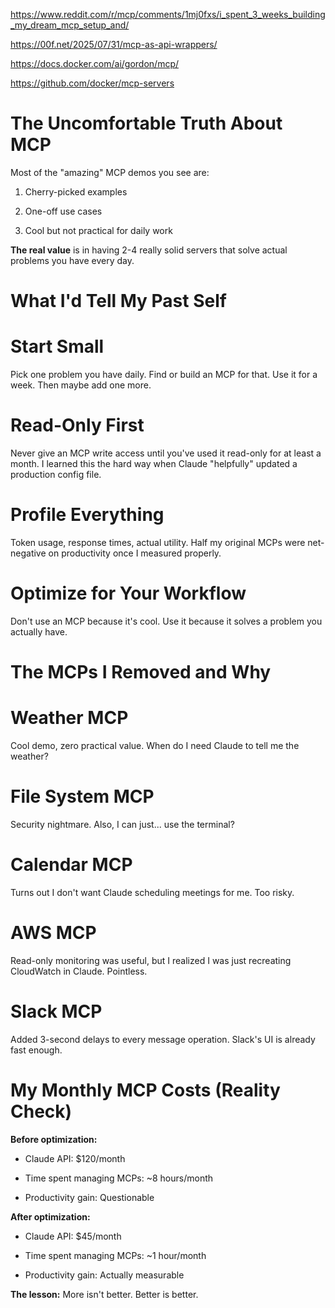 https://www.reddit.com/r/mcp/comments/1mj0fxs/i_spent_3_weeks_building_my_dream_mcp_setup_and/

https://00f.net/2025/07/31/mcp-as-api-wrappers/

https://docs.docker.com/ai/gordon/mcp/

https://github.com/docker/mcp-servers



# The Uncomfortable Truth About MCP

Most of the "amazing" MCP demos you see are:

1. Cherry-picked examples
    
2. One-off use cases
    
3. Cool but not practical for daily work
    

**The real value** is in having 2-4 really solid servers that solve actual problems you have every day.

# What I'd Tell My Past Self

# Start Small

Pick one problem you have daily. Find or build an MCP for that. Use it for a week. Then maybe add one more.

# Read-Only First

Never give an MCP write access until you've used it read-only for at least a month. I learned this the hard way when Claude "helpfully" updated a production config file.

# Profile Everything

Token usage, response times, actual utility. Half my original MCPs were net-negative on productivity once I measured properly.

# Optimize for Your Workflow

Don't use an MCP because it's cool. Use it because it solves a problem you actually have.

# The MCPs I Removed and Why

# Weather MCP

Cool demo, zero practical value. When do I need Claude to tell me the weather?

# File System MCP

Security nightmare. Also, I can just... use the terminal?

# Calendar MCP

Turns out I don't want Claude scheduling meetings for me. Too risky.

# AWS MCP

Read-only monitoring was useful, but I realized I was just recreating CloudWatch in Claude. Pointless.

# Slack MCP

Added 3-second delays to every message operation. Slack's UI is already fast enough.

# My Monthly MCP Costs (Reality Check)

**Before optimization:**

- Claude API: $120/month
    
- Time spent managing MCPs: ~8 hours/month
    
- Productivity gain: Questionable
    

**After optimization:**

- Claude API: $45/month
    
- Time spent managing MCPs: ~1 hour/month
    
- Productivity gain: Actually measurable
    

**The lesson:** More isn't better. Better is better. 